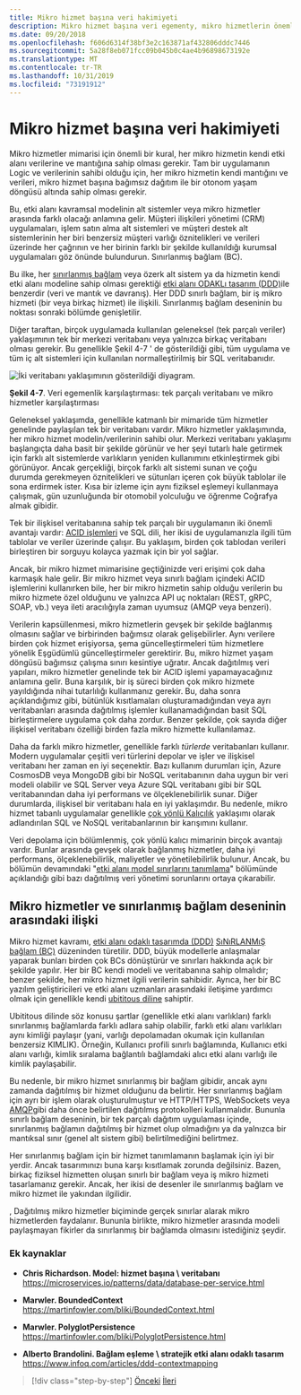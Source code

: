 ```yaml
---
title: Mikro hizmet başına veri hakimiyeti
description: Mikro hizmet başına veri egementy, mikro hizmetlerin önemli noktalarından biridir. Her mikro hizmet veritabanının tek sahibi olmalıdır ve onu başka hiçbir olmadan paylaşmalıdır. Tabii ki, bir mikro hizmetin tüm örnekleri aynı yüksek kullanılabilirlik veritabanına bağlanır.
ms.date: 09/20/2018
ms.openlocfilehash: f606d6314f38bf3e2c163871af432806dddc7446
ms.sourcegitcommit: 5a28f8eb071fcc09b045b0c4ae4b96898673192e
ms.translationtype: MT
ms.contentlocale: tr-TR
ms.lasthandoff: 10/31/2019
ms.locfileid: "73191912"
---
```

# <a name="data-sovereignty-per-microservice"></a>Mikro hizmet başına veri hakimiyeti

Mikro hizmetler mimarisi için önemli bir kural, her mikro hizmetin kendi etki alanı verilerine ve mantığına sahip olması gerekir. Tam bir uygulamanın Logic ve verilerinin sahibi olduğu için, her mikro hizmetin kendi mantığını ve verileri, mikro hizmet başına bağımsız dağıtım ile bir otonom yaşam döngüsü altında sahip olması gerekir.

Bu, etki alanı kavramsal modelinin alt sistemler veya mikro hizmetler arasında farklı olacağı anlamına gelir. Müşteri ilişkileri yönetimi (CRM) uygulamaları, işlem satın alma alt sistemleri ve müşteri destek alt sistemlerinin her biri benzersiz müşteri varlığı öznitelikleri ve verileri üzerinde her çağrının ve her birinin farklı bir şekilde kullanıldığı kurumsal uygulamaları göz önünde bulundurun. Sınırlanmış bağlam (BC).

Bu ilke, her [sınırlanmış bağlam](https://martinfowler.com/bliki/BoundedContext.html) veya özerk alt sistem ya da hizmetin kendi etki alanı modeline sahip olması gerektiği [etki alanı ODAKLı tasarım (DDD)](https://en.wikipedia.org/wiki/Domain-driven_design)ile benzerdir (veri ve mantık ve davranış). Her DDD sınırlı bağlam, bir iş mikro hizmeti (bir veya birkaç hizmet) ile ilişkili. Sınırlanmış bağlam deseninin bu noktası sonraki bölümde genişletilir.

Diğer taraftan, birçok uygulamada kullanılan geleneksel (tek parçalı veriler) yaklaşımının tek bir merkezi veritabanı veya yalnızca birkaç veritabanı olması gerekir. Bu genellikle Şekil 4-7 ' de gösterildiği gibi, tüm uygulama ve tüm iç alt sistemleri için kullanılan normalleştirilmiş bir SQL veritabanıdır.

![İki veritabanı yaklaşımının gösterildiği diyagram.](./media/data-sovereignty-per-microservice/data-sovereignty-comparison.png)

**Şekil 4-7**. Veri egemenlik karşılaştırması: tek parçalı veritabanı ve mikro hizmetler karşılaştırması

Geleneksel yaklaşımda, genellikle katmanlı bir mimaride tüm hizmetler genelinde paylaşılan tek bir veritabanı vardır. Mikro hizmetler yaklaşımında, her mikro hizmet modelin/verilerinin sahibi olur. Merkezi veritabanı yaklaşımı başlangıçta daha basit bir şekilde görünür ve her şeyi tutarlı hale getirmek için farklı alt sistemlerde varlıkların yeniden kullanımını etkinleştirmek gibi görünüyor. Ancak gerçekliği, birçok farklı alt sistemi sunan ve çoğu durumda gerekmeyen öznitelikleri ve sütunları içeren çok büyük tablolar ile sona erdirmek ister. Kısa bir izleme için aynı fiziksel eşlemeyi kullanmaya çalışmak, gün uzunluğunda bir otomobil yolculuğu ve öğrenme Coğrafya almak gibidir.

Tek bir ilişkisel veritabanına sahip tek parçalı bir uygulamanın iki önemli avantajı vardır: [ACID işlemleri](https://en.wikipedia.org/wiki/ACID) ve SQL dili, her ikisi de uygulamanızla ilgili tüm tablolar ve veriler üzerinde çalışır. Bu yaklaşım, birden çok tablodan verileri birleştiren bir sorguyu kolayca yazmak için bir yol sağlar.

Ancak, bir mikro hizmet mimarisine geçtiğinizde veri erişimi çok daha karmaşık hale gelir. Bir mikro hizmet veya sınırlı bağlam içindeki ACID işlemlerini kullanırken bile, her bir mikro hizmetin sahip olduğu verilerin bu mikro hizmete özel olduğunu ve yalnızca API uç noktaları (REST, gRPC, SOAP, vb.) veya ileti aracılığıyla zaman uyumsuz (AMQP veya benzeri).

Verilerin kapsüllenmesi, mikro hizmetlerin gevşek bir şekilde bağlanmış olmasını sağlar ve birbirinden bağımsız olarak gelişebilirler. Aynı verilere birden çok hizmet erişiyorsa, şema güncelleştirmeleri tüm hizmetlere yönelik Eşgüdümlü güncelleştirmeler gerektirir. Bu, mikro hizmet yaşam döngüsü bağımsız çalışma sınırı kesintiye uğratır. Ancak dağıtılmış veri yapıları, mikro hizmetler genelinde tek bir ACID işlemi yapamayacağınız anlamına gelir. Buna karşılık, bir iş süreci birden çok mikro hizmete yayıldığında nihai tutarlılığı kullanmanız gerekir. Bu, daha sonra açıklandığımız gibi, bütünlük kısıtlamaları oluşturamadığından veya ayrı veritabanları arasında dağıtılmış işlemler kullanamadığından basit SQL birleştirmelere uygulama çok daha zordur. Benzer şekilde, çok sayıda diğer ilişkisel veritabanı özelliği birden fazla mikro hizmette kullanılamaz.

Daha da farklı mikro hizmetler, genellikle farklı *türlerde* veritabanları kullanır. Modern uygulamalar çeşitli veri türlerini depolar ve işler ve ilişkisel veritabanı her zaman en iyi seçenektir. Bazı kullanım durumları için, Azure CosmosDB veya MongoDB gibi bir NoSQL veritabanının daha uygun bir veri modeli olabilir ve SQL Server veya Azure SQL veritabanı gibi bir SQL veritabanından daha iyi performans ve ölçeklenebilirlik sunar. Diğer durumlarda, ilişkisel bir veritabanı hala en iyi yaklaşımdır. Bu nedenle, mikro hizmet tabanlı uygulamalar genellikle [çok yönlü Kalıcılık](https://martinfowler.com/bliki/PolyglotPersistence.html) yaklaşımı olarak adlandırılan SQL ve NoSQL veritabanlarının bir karışımını kullanır.

Veri depolama için bölümlenmiş, çok yönlü kalıcı mimarinin birçok avantajı vardır. Bunlar arasında gevşek olarak bağlanmış hizmetler, daha iyi performans, ölçeklenebilirlik, maliyetler ve yönetilebilirlik bulunur. Ancak, bu bölümün devamındaki "[etki alanı model sınırlarını tanımlama](identify-microservice-domain-model-boundaries.md)" bölümünde açıklandığı gibi bazı dağıtılmış veri yönetimi sorunlarını ortaya çıkarabilir.

## <a name="the-relationship-between-microservices-and-the-bounded-context-pattern"></a>Mikro hizmetler ve sınırlanmış bağlam deseninin arasındaki ilişki

Mikro hizmet kavramı, [etki alanı odaklı tasarımda (DDD)](https://en.wikipedia.org/wiki/Domain-driven_design) [SıNıRLANMıŞ bağlam (BC)](https://martinfowler.com/bliki/BoundedContext.html) düzeninden türetilir. DDD, büyük modellerle anlaşmalar yaparak bunları birden çok BCs dönüştürür ve sınırları hakkında açık bir şekilde yapılır. Her bir BC kendi modeli ve veritabanına sahip olmalıdır; benzer şekilde, her mikro hizmet ilgili verilerin sahibidir. Ayrıca, her bir BC yazılım geliştiricileri ve etki alanı uzmanları arasındaki iletişime yardımcı olmak için genellikle kendi [ubititous diline](https://martinfowler.com/bliki/UbiquitousLanguage.html) sahiptir.

Ubititous dilinde söz konusu şartlar (genellikle etki alanı varlıkları) farklı sınırlanmış bağlamlarda farklı adlara sahip olabilir, farklı etki alanı varlıkları aynı kimliği paylaşır (yani, varlığı depolamadan okumak için kullanılan benzersiz KIMLIK). Örneğin, Kullanıcı profili sınırlı bağlamında, Kullanıcı etki alanı varlığı, kimlik sıralama bağlantılı bağlamdaki alıcı etki alanı varlığı ile kimlik paylaşabilir.

Bu nedenle, bir mikro hizmet sınırlanmış bir bağlam gibidir, ancak aynı zamanda dağıtılmış bir hizmet olduğunu da belirtir. Her sınırlanmış bağlam için ayrı bir işlem olarak oluşturulmuştur ve HTTP/HTTPS, WebSockets veya [AMQP](https://en.wikipedia.org/wiki/Advanced_Message_Queuing_Protocol)gibi daha önce belirtilen dağıtılmış protokolleri kullanmalıdır. Bununla sınırlı bağlam deseninin, bir tek parçalı dağıtım uygulaması içinde, sınırlanmış bağlamın dağıtılmış bir hizmet olup olmadığını ya da yalnızca bir mantıksal sınır (genel alt sistem gibi) belirtilmediğini belirtmez.

Her sınırlanmış bağlam için bir hizmet tanımlamanın başlamak için iyi bir yerdir. Ancak tasarımınızı buna karşı kısıtlamak zorunda değilsiniz. Bazen, birkaç fiziksel hizmetten oluşan sınırlı bir bağlam veya iş mikro hizmeti tasarlamanız gerekir. Ancak, her ikisi de desenler ile sınırlanmış bağlam ve mikro hizmet ile yakından ilgilidir.

, Dağıtılmış mikro hizmetler biçiminde gerçek sınırlar alarak mikro hizmetlerden faydalanır. Bununla birlikte, mikro hizmetler arasında modeli paylaşmayan fikirler da sınırlanmış bir bağlamda olmasını istediğiniz şeydir.

### <a name="additional-resources"></a>Ek kaynaklar

- **Chris Richardson. Model: hizmet başına \ veritabanı**
  <https://microservices.io/patterns/data/database-per-service.html>

- **Marwler. BoundedContext** \
  <https://martinfowler.com/bliki/BoundedContext.html>

- **Marwler. PolyglotPersistence** \
  <https://martinfowler.com/bliki/PolyglotPersistence.html>

- **Alberto Brandolini. Bağlam eşleme \ stratejik etki alanı odaklı tasarım**
  <https://www.infoq.com/articles/ddd-contextmapping>

>[!div class="step-by-step"]
>[Önceki](microservices-architecture.md)
>[İleri](logical-versus-physical-architecture.md)
